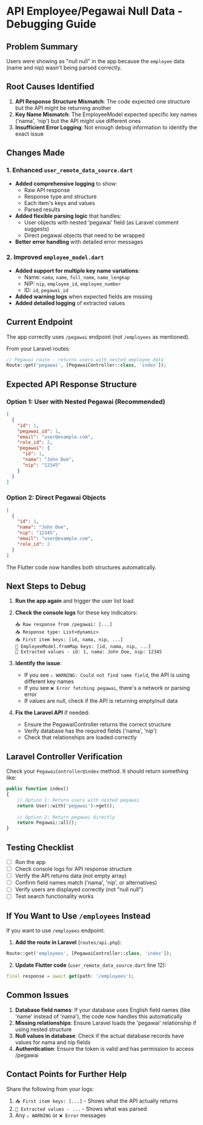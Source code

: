 # API Employee/Pegawai Null Data - Debugging Guide

## Problem Summary
Users were showing as "null null" in the app because the `employee` data (name and nip) wasn't being parsed correctly.

## Root Causes Identified

1. **API Response Structure Mismatch**: The code expected one structure but the API might be returning another
2. **Key Name Mismatch**: The EmployeeModel expected specific key names ('nama', 'nip') but the API might use different ones
3. **Insufficient Error Logging**: Not enough debug information to identify the exact issue

## Changes Made

### 1. Enhanced `user_remote_data_source.dart`
- **Added comprehensive logging** to show:
  - Raw API response
  - Response type and structure
  - Each item's keys and values
  - Parsed results
- **Added flexible parsing logic** that handles:
  - User objects with nested 'pegawai' field (as Laravel comment suggests)
  - Direct pegawai objects that need to be wrapped
- **Better error handling** with detailed error messages

### 2. Improved `employee_model.dart`
- **Added support for multiple key name variations**:
  - Name: `nama`, `name`, `full_name`, `nama_lengkap`
  - NIP: `nip`, `employee_id`, `employee_number`
  - ID: `id`, `pegawai_id`
- **Added warning logs** when expected fields are missing
- **Added detailed logging** of extracted values

## Current Endpoint
The app correctly uses `/pegawai` endpoint (not `/employees` as mentioned).

From your Laravel routes:
```php
// Pegawai route - returns users with nested employee data
Route::get('pegawai', [PegawaiController::class, 'index']);
```

## Expected API Response Structure

### Option 1: User with Nested Pegawai (Recommended)
```json
[
  {
    "id": 1,
    "pegawai_id": 1,
    "email": "user@example.com",
    "role_id": 2,
    "pegawai": {
      "id": 1,
      "nama": "John Doe",
      "nip": "12345"
    }
  }
]
```

### Option 2: Direct Pegawai Objects
```json
[
  {
    "id": 1,
    "nama": "John Doe",
    "nip": "12345",
    "email": "user@example.com",
    "role_id": 2
  }
]
```

The Flutter code now handles both structures automatically.

## Next Steps to Debug

1. **Run the app again** and trigger the user list load
2. **Check the console logs** for these key indicators:

   ```
   📥 Raw response from /pegawai: [...]
   📥 Response type: List<dynamic>
   📥 First item keys: [id, nama, nip, ...]
   🔧 EmployeeModel.fromMap keys: [id, nama, nip, ...]
   🔧 Extracted values - id: 1, nama: John Doe, nip: 12345
   ```

3. **Identify the issue**:
   - If you see `⚠️ WARNING: Could not find name field`, the API is using different key names
   - If you see `❌ Error fetching pegawai`, there's a network or parsing error
   - If values are null, check if the API is returning empty/null data

4. **Fix the Laravel API** if needed:
   - Ensure the PegawaiController returns the correct structure
   - Verify database has the required fields ('nama', 'nip')
   - Check that relationships are loaded correctly

## Laravel Controller Verification

Check your `PegawaiController@index` method. It should return something like:

```php
public function index()
{
    // Option 1: Return users with nested pegawai
    return User::with('pegawai')->get();
    
    // Option 2: Return pegawai directly
    return Pegawai::all();
}
```

## Testing Checklist

- [ ] Run the app
- [ ] Check console logs for API response structure
- [ ] Verify the API returns data (not empty array)
- [ ] Confirm field names match ('nama', 'nip', or alternatives)
- [ ] Verify users are displayed correctly (not "null null")
- [ ] Test search functionality works

## If You Want to Use `/employees` Instead

If you want to use `/employees` endpoint:

1. **Add the route in Laravel** (`routes/api.php`):
```php
Route::get('employees', [PegawaiController::class, 'index']);
```

2. **Update Flutter code** (`user_remote_data_source.dart` line 12):
```dart
final response = await get(path: '/employees');
```

## Common Issues

1. **Database field names**: If your database uses English field names (like 'name' instead of 'nama'), the code now handles this automatically
2. **Missing relationships**: Ensure Laravel loads the 'pegawai' relationship if using nested structure
3. **Null values in database**: Check if the actual database records have values for nama and nip fields
4. **Authentication**: Ensure the token is valid and has permission to access /pegawai

## Contact Points for Further Help

Share the following from your logs:
1. `📥 First item keys: [...]` - Shows what the API actually returns
2. `🔧 Extracted values - ...` - Shows what was parsed
3. Any `⚠️ WARNING` or `❌ Error` messages

